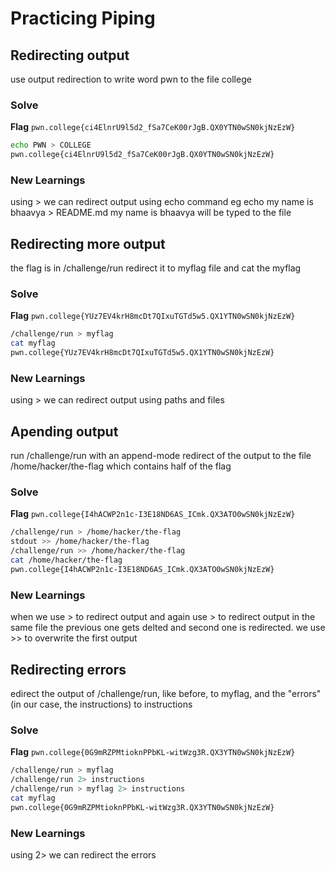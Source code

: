 # Practicing Piping


## Redirecting output
use output redirection to write word pwn to the file college 


### Solve
**Flag** `pwn.college{ci4ElnrU9l5d2_fSa7CeK00rJgB.QX0YTN0wSN0kjNzEzW}`

```bash
echo PWN > COLLEGE
pwn.college{ci4ElnrU9l5d2_fSa7CeK00rJgB.QX0YTN0wSN0kjNzEzW}
```
### New Learnings
using > we can redirect output using echo command
eg echo my name is bhaavya > README.md
my name is bhaavya will be typed to the file

## Redirecting more output
the flag is in /challenge/run redirect it to myflag file and cat the myflag


### Solve
**Flag** `pwn.college{YUz7EV4krH8mcDt7QIxuTGTd5w5.QX1YTN0wSN0kjNzEzW}`

```bash
/challenge/run > myflag
cat myflag
pwn.college{YUz7EV4krH8mcDt7QIxuTGTd5w5.QX1YTN0wSN0kjNzEzW}
```
### New Learnings
using > we can redirect output using paths and files



## Apending output
run /challenge/run with an append-mode redirect of the output to the file /home/hacker/the-flag which contains half of the flag


### Solve
**Flag** `pwn.college{I4hACWP2n1c-I3E18ND6AS_ICmk.QX3ATO0wSN0kjNzEzW}`

```bash
/challenge/run > /home/hacker/the-flag
stdout >> /home/hacker/the-flag
/challenge/run >> /home/hacker/the-flag
cat /home/hacker/the-flag
pwn.college{I4hACWP2n1c-I3E18ND6AS_ICmk.QX3ATO0wSN0kjNzEzW}
```
### New Learnings
when we use > to redirect output and again use > to redirect output in the same file the previous one gets delted and second one is redirected. we use >> to overwrite the first output


## Redirecting errors
edirect the output of /challenge/run, like before, to myflag, and the "errors" (in our case, the instructions) to instructions


### Solve
**Flag** `pwn.college{0G9mRZPMtioknPPbKL-witWzg3R.QX3YTN0wSN0kjNzEzW}`

```bash
/challenge/run > myflag
/challenge/run 2> instructions
/challenge/run > myflag 2> instructions
cat myflag
pwn.college{0G9mRZPMtioknPPbKL-witWzg3R.QX3YTN0wSN0kjNzEzW}
```
### New Learnings
using 2> we can redirect the errors
